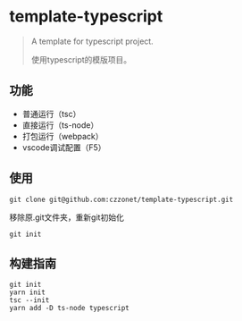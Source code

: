 # template-typescript

> A template for typescript project.
>
> 使用typescript的模版项目。

## 功能

-  普通运行（tsc）
-  直接运行（ts-node）
-  打包运行（webpack）
-  vscode调试配置（F5）

## 使用

```
git clone git@github.com:czzonet/template-typescript.git
```

移除原.git文件夹，重新git初始化

```
git init
```

## 构建指南

```
git init
yarn init
tsc --init
yarn add -D ts-node typescript
```